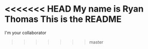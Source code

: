 <<<<<<< HEAD
My name is Ryan Thomas
This is the README
=======
I'm your collaborator
>>>>>>> master
